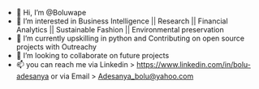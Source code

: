 - 👋 Hi, I’m @Boluwape
- 👀 I’m interested in Business Intelligence || Research || Financial Analytics || Sustainable Fashion || Environmental preservation
- 🌱 I’m currently upskilling in python and Contributing on open source projects with Outreachy
- 💞️ I’m looking to collaborate on future projects
- 📫 you can reach me via Linkedin > https://www.linkedin.com/in/bolu-adesanya or via Email > Adesanya_bolu@yahoo.com

